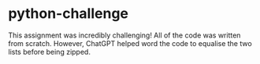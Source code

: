 # python-challenge

This assignment was incredibly challenging! All of the code was written from scratch. However, ChatGPT helped word the code to equalise the two lists before being zipped.
